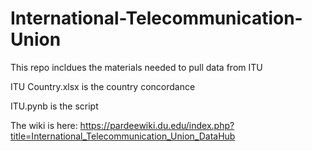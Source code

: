 # International-Telecommunication-Union

This repo incldues the materials needed to pull data from ITU 

ITU Country.xlsx is the country concordance 

ITU.pynb is the script

The wiki is here: https://pardeewiki.du.edu/index.php?title=International_Telecommunication_Union_DataHub 
